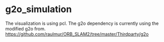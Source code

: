 # g2o_simulation
The visualization is using pcl.
The g2o dependency is currently using the modified g2o from.
https://github.com/raulmur/ORB_SLAM2/tree/master/Thirdparty/g2o
